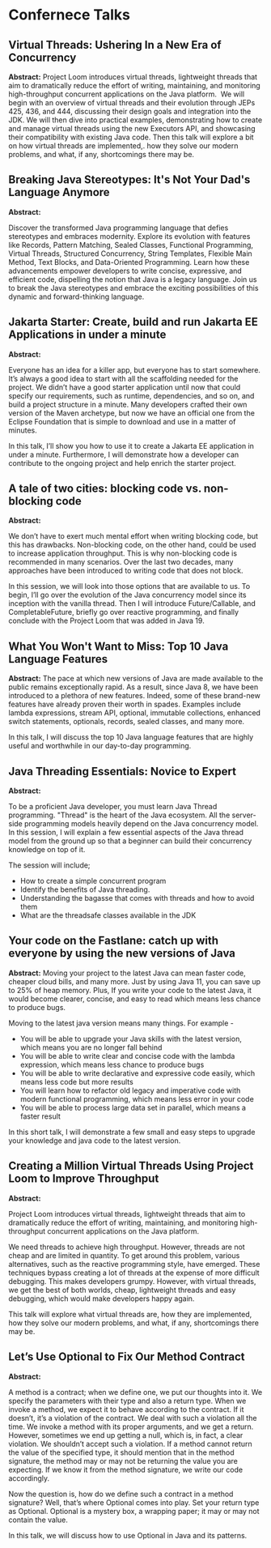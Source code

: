 # Confernece Talks

## Virtual Threads: Ushering In a New Era of Concurrency

**Abstract:**
Project Loom introduces virtual threads, lightweight threads that aim to dramatically reduce the effort of writing, maintaining, and monitoring high-throughput concurrent applications on the Java platform.  We will begin with an overview of virtual threads and their evolution through JEPs 425, 436, and 444, discussing their design goals and integration into the JDK. We will then dive into practical examples, demonstrating how to create and manage virtual threads using the new Executors API, and showcasing their compatibility with existing Java code. Then this talk will explore a bit on how virtual threads are implemented,. how they solve our modern problems, and what, if any, shortcomings there may be.


## Breaking Java Stereotypes: It's Not Your Dad's Language Anymore
**Abstract:**

Discover the transformed Java programming language that defies stereotypes and embraces modernity. Explore its evolution with features like Records, Pattern Matching, Sealed Classes, Functional Programming, Virtual Threads, Structured Concurrency, String Templates, Flexible Main Method, Text Blocks, and Data-Oriented Programming. Learn how these advancements empower developers to write concise, expressive, and efficient code, dispelling the notion that Java is a legacy language. Join us to break the Java stereotypes and embrace the exciting possibilities of this dynamic and forward-thinking language.




## Jakarta Starter: Create, build and run Jakarta EE Applications in under a minute

**Abstract:**

Everyone has an idea for a killer app, but everyone has to start somewhere. It’s always a good idea to start with all the scaffolding needed for the project. We didn’t have a good starter application until now that could specify our requirements, such as runtime, dependencies, and so on, and build a project structure in a minute. Many developers crafted their own version of the Maven archetype, but now we have an official one from the Eclipse Foundation that is simple to download and use in a matter of minutes.

In this talk, I’ll show you how to use it to create a Jakarta EE application in under a minute. Furthermore, I will demonstrate how a developer can contribute to the ongoing project and help enrich the starter project.

## A tale of two cities: blocking code vs. non-blocking code

**Abstract:**

We don’t have to exert much mental effort when writing blocking code, but this has drawbacks. Non-blocking code, on the other hand, could be used to increase application throughput. This is why non-blocking code is recommended in many scenarios. Over the last two decades, many approaches have been introduced to writing code that does not block.

In this session, we will look into those options that are available to us. To begin, I’ll go over the evolution of the Java concurrency model since its inception with the vanilla thread. Then I will introduce Future/Callable, and CompletableFuture, briefly go over reactive programming, and finally conclude with the Project Loom that was added in Java 19.


## What You Won't Want to Miss: Top 10 Java Language Features
**Abstract:**
The pace at which new versions of Java are made available to the public remains exceptionally rapid. As a result, since Java 8, we have been introduced to a plethora of new features. Indeed, some of these brand-new features have already proven their worth in spades. Examples include lambda expressions, stream API, optional, immutable collections, enhanced switch statements, optionals, records, sealed classes, and many more.

In this talk, I will discuss the top 10 Java language features that are highly useful and worthwhile in our day-to-day programming.

## Java Threading Essentials: Novice to Expert
**Abstract:**

To be a proficient Java developer, you must learn Java Thread programming. "Thread" is the heart of the Java ecosystem. All the server-side programming models heavily depend on the Java concurrency model. In this session, I will explain a few essential aspects of the Java thread model from the ground up so that a beginner can build their concurrency knowledge on top of it.

The session will include;

- How to create a simple concurrent program
- Identify the benefits of Java threading.
- Understanding the bagasse that comes with threads and how to avoid them
- What are the threadsafe classes available in the JDK

## Your code on the Fastlane: catch up with everyone by using the new versions of Java
**Abstract:**
Moving your project to the latest Java can mean faster code, cheaper cloud bills, and many more. Just by using Java 11, you can save up to 25% of heap memory. Plus, If you write your code to the latest Java, it would become clearer, concise, and easy to read which means less chance to produce bugs.

Moving to the latest java version means many things. For example -

- You will be able to upgrade your Java skills with the latest version, which means you are no longer fall behind
- You will be able to write clear and concise code with the lambda expression, which means less chance to produce bugs
- You will be able to write declarative and expressive code easily, which means less code but more results
- You will learn how to refactor old legacy and imperative code with modern functional programming, which means less error in your code
- You will be able to process large data set in parallel, which means a faster result

In this short talk, I will demonstrate a few small and easy steps to upgrade your knowledge and java code to the latest version.


## Creating a Million Virtual Threads Using Project Loom to Improve Throughput
**Abstract:**

Project Loom introduces virtual threads, lightweight threads that aim to dramatically reduce the effort of writing, maintaining, and monitoring high-throughput concurrent applications on the Java platform.

We need threads to achieve high throughput. However, threads are not cheap and are limited in quantity. To get around this problem, various alternatives, such as the reactive programming style, have emerged. These techniques bypass creating a lot of threads at the expense of more difficult debugging. This makes developers grumpy. However, with virtual threads, we get the best of both worlds, cheap, lightweight threads and easy debugging, which would make developers happy again.

This talk will explore what virtual threads are, how they are implemented, how they solve our modern problems, and what, if any, shortcomings there may be.

## Let’s Use Optional to Fix Our Method Contract
**Abstract:**

A method is a contract; when we define one, we put our thoughts into it. We specify the parameters with their type and also a return type. When we invoke a method, we expect it to behave according to the contract. If it doesn’t, it’s a violation of the contract.
We deal with such a violation all the time. We invoke a method with its proper arguments, and we get a return. However, sometimes we end up getting a null, which is, in fact, a clear violation. We shouldn’t accept such a violation. If a method cannot return the value of the specified type, it should mention that in the method signature, the method may or may not be returning the value you are expecting. If we know it from the method signature, we write our code accordingly.

Now the question is, how do we define such a contract in a method signature? Well, that’s where Optional comes into play. Set your return type as Optional. Optional is a mystery box, a wrapping paper; it may or may not contain the value.

In this talk, we will discuss how to use Optional in Java and its patterns.

